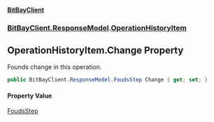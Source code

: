 #### [BitBayClient](./index.md 'index')
### [BitBayClient.ResponseModel](./BitBayClient-ResponseModel.md 'BitBayClient.ResponseModel').[OperationHistoryItem](./BitBayClient-ResponseModel-OperationHistoryItem.md 'BitBayClient.ResponseModel.OperationHistoryItem')
## OperationHistoryItem.Change Property
Founds change in this operation.  
```csharp
public BitBayClient.ResponseModel.FoudsStep Change { get; set; }
```
#### Property Value
[FoudsStep](./BitBayClient-ResponseModel-FoudsStep.md 'BitBayClient.ResponseModel.FoudsStep')  
